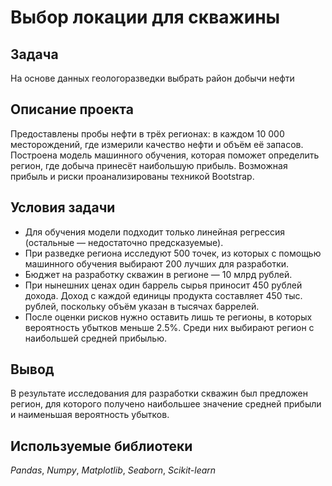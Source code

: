 # Выбор локации для скважины
## Задача
На основе данных геологоразведки выбрать район добычи нефти
## Описание проекта
Предоставлены пробы нефти в трёх регионах: в каждом 10 000 месторождений, где измерили качество нефти и объём её запасов. Построена модель машинного обучения, которая поможет определить регион, где добыча принесёт наибольшую прибыль. Возможная прибыль и риски проанализированы техникой Bootstrap.
## Условия задачи
* Для обучения модели подходит только линейная регрессия (остальные — недостаточно предсказуемые).
* При разведке региона исследуют 500 точек, из которых с помощью машинного обучения выбирают 200 лучших для разработки.
* Бюджет на разработку скважин в регионе — 10 млрд рублей.
* При нынешних ценах один баррель сырья приносит 450 рублей дохода. Доход с каждой единицы продукта составляет 450 тыс. рублей, поскольку объём указан в тысячах баррелей.
* После оценки рисков нужно оставить лишь те регионы, в которых вероятность убытков меньше 2.5%. Среди них выбирают регион с наибольшей средней прибылью.
## Вывод
В результате исследования для разработки скважин был предложен регион, для которого получено наибольшее значение средней прибыли и наименьшая вероятность убытков.
## Используемые библиотеки
*Pandas*, *Numpy*, *Matplotlib*, *Seaborn*, *Scikit-learn*

